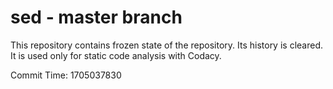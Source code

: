 # sed - master branch

This repository contains frozen state of the repository.
Its history is cleared. It is used only for static code
analysis with Codacy.

Commit Time: 1705037830